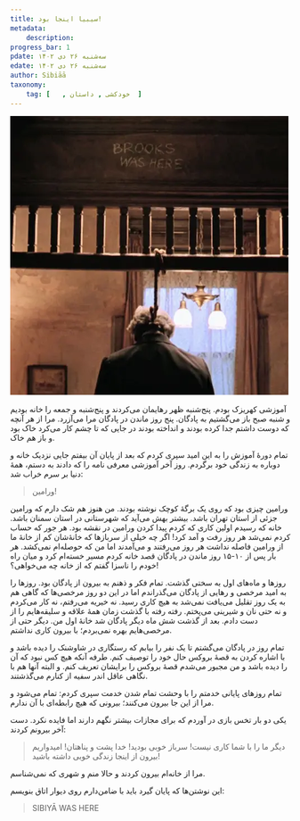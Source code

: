 ```yaml
---
title: سیبیا اینجا بود!
metadata: 
    description: 
progress_bar: 1
pdate: سه‌شنبه ۲۶ دی ۱۴۰۲
edate: سه‌شنبه ۲۶ دی ۱۴۰۲    
author: Sibiāā
taxonomy:
    tag: [   , خودکشی , داستان  ]
---
```

![ یک تصویر از فیلم رستگاری در شاوشنک ](brooks_was_here.webp?classes=center&loading=lazy)

آموزشی کهریزک بودم. پنج‌شنبه ظهر رهایمان می‌کردند و پنج‌شنبه و جمعه را خانه بودیم و شنبه صبح باز می‌گشتیم به پادگان. پنج روز ماندن در پادگان مرا می‌آزرد. مرا از هر آنچه که دوست داشتم جدا کرده بودند و انداخته بودند در جایی که تا چشم کار می‌کرد خاک بود و باز هم خاک.

تمام دورهٔ آموزش را به این امید سپری کردم که بعد از پایان آن بیفتم جایی نزدیک خانه و دوباره به زندگی خود برگردم. روز آخر آموزشی معرفی نامه را که دادند به دستم، همهٔ دنیا بر سرم خراب شد:

> ورامین!

ورامین چیزی بود که روی یک برگهٔ کوچک نوشته بودند. من هنوز هم شک دارم که ورامین جزئی از استان تهران باشد. بیشتر بهش می‌آید که شهرستانی در استان سمنان باشد. خانه که رسیدم اولین کاری که کردم پیدا کردن ورامین در نقشه بود. هر جور که حساب کردم نمی‌شد هر روز رفت و آمد کرد! اگر چه خیلی‌ از سربازها که خانهٔ‌شان کم از خانهٔ ما از ورامین فاصله نداشت هر روز می‌رفتند و می‌آمدند اما من که حوصله‌ام نمی‌کشد. هر بار پس از ۱۰-۱۵ روز ماندن در پادگان ‌قصد خانه کردم مسیر خسته‌ام ‌کرد و میان راه خودم را ناسزا گفتم که از خانه چه می‌خواهی؟!

روزها و ماه‌های اول به سختی گذشت. تمام فکر و ذهنم به بیرون از پادگان بود. روزها را به امید مرخصی و رهایی از پادگان می‌گذراندم اما در این دو روز مرخصی‌ها که گاهی هم به یک روز تقلیل می‌یافت نمی‌شد به هیچ کاری رسید. نه خیریه می‌رفتم، نه کار می‌کردم و نه حتی نان و شیرینی می‌پختم. رفته رفته با گذشت زمان همهٔ علاقه و سلیقه‌هایم را از دست دادم. بعد از گذشت شش ماه دیگر پادگان شد خانهٔ اول من. دیگر حتی از مرخصی‌هایم بهره نمی‌بردم؛ با بیرون کاری نداشتم.

تمام روز در پادگان می‌گشتم تا یک نفر را بیابم که رستگاری در شاوشنک را دیده باشد و با اشاره کردن به قصهٔ بروکس حال خود را توصیف کنم. طرفه آنکه هیچ کس نبود که آن را دیده باشد و من مجبور می‌شدم قصهٔ بروکس را برایشان تعریف کنم. و البته آنها هم با نگاهی عاقل اندر سفیه از کنارم می‌گذشتند.

تمام روزهای پایانی خدمتم را با وحشت تمام شدن خدمت سپری ‌کردم: تمام می‌شود و مرا از این جا بیرون می‌کنند؛ بیرونی که هیچ رابطه‌ای با آن ندارم.

یکی دو بار تخس بازی در آوردم که برای مجازات بیشتر نگهم دارند اما فایده نکرد. دست آخر بیرونم کردند:

> دیگر ما را با  شما کاری نیست! سرباز خوبی بودید! خدا پشت و پناهتان! امیدواریم بیرون از اینجا زندگی خوبی داشته باشید!

مرا از خانه‌ام بیرون کردند و حالا منم و شهری که نمی‌شناسم.

این نوشتن‌ها که پایان گیرد باید با ضامن‌دارم روی دیوار اتاق بنویسم:

<blockquote dir="ltr">
SIBIYĀ WAS HERE
</blockquote>


